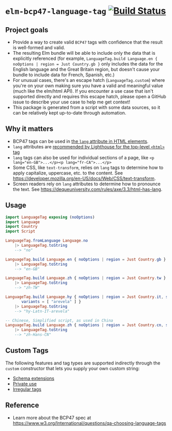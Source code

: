 # `elm-bcp47-language-tag` [![Build Status](https://github.com/dillonkearns/elm-bcp47-language-tag/workflows/CI/badge.svg)](https://github.com/dillonkearns/elm-bcp47-language-tag/actions?query=branch%3Amain)

## Project goals

- Provide a way to create valid `BCP47` tags with confidence that the result is well-formed and valid.
- The resulting Elm bundle will be able to include only the data that is explicitly referenced (for example, `LanguageTag.build Language.en { noOptions | region = Just Country.gb }` only includes the data for the English language and the Great Britain region, but doesn't cause your bundle to include data for French, Spanish, etc.)
- For unusual cases, there's an escape hatch (`LanguageTag.custom`) where you're on your own making sure you have a valid and meaningful value (much like the elm/html API). If you encounter a use case that isn't supported directly and requires this escape hatch, please open a GitHub issue to describe your use case to help me get context!
- This package is generated from a script with some data sources, so it can be relatively kept up-to-date through automation.

## Why it matters

- BCP47 tags can be used in [the `lang` attribute in HTML elements](https://developer.mozilla.org/en-US/docs/Web/HTML/Global_attributes/lang).
- `lang` attributes are [recommended by Lighthouse for the top-level `<html>` tag](https://web.dev/html-has-lang/)
- `lang` tags can also be used for individual sections of a page, like `<p lang="en-GB">...</p><p lang="fr-CA">...</p>`
- Some CSS, like `text-transform`, relies on `lang` tags to determine how to apply capitalize, uppercase, etc. to the content. See <https://developer.mozilla.org/en-US/docs/Web/CSS/text-transform>.
- Screen readers rely on `lang` attributes to determine how to pronounce the text. See <https://dequeuniversity.com/rules/axe/3.3/html-has-lang>.

## Usage

```elm
import LanguageTag exposing (noOptions)
import Language
import Country
import Script

LanguageTag.fromLanguage Language.no
    |> LanguageTag.toString
    --> "no"

LanguageTag.build Language.en { noOptions | region = Just Country.gb }
    |> LanguageTag.toString
    --> "en-GB"

LanguageTag.build Language.zh { noOptions | region = Just Country.tw }
    |> LanguageTag.toString
    --> "zh-TW"

LanguageTag.build Language.hy { noOptions | region = Just Country.it, script = Just Script.latn,
       variants = [ "arevela" ] }
    |> LanguageTag.toString
    --> "hy-Latn-IT-arevela"

-- Chinese, Simplified script, as used in China
LanguageTag.build Language.zh { noOptions | region = Just Country.cn, script = Just Script.hans }
    |> LanguageTag.toString
    --> "zh-Hans-CN"
```

## Custom Tags

The following features and tag types are supported indirectly through the `custom` constructor that lets you supply your own custom string:

- [Schema extensions](https://github.com/wooorm/bcp-47#schemaextensions)
- [Private use](https://github.com/wooorm/bcp-47#schemaprivateuse)
- [Irregular tags](https://github.com/wooorm/bcp-47#schemairregular)

## Reference

- Learn more about the BCP47 spec at <https://www.w3.org/International/questions/qa-choosing-language-tags>
